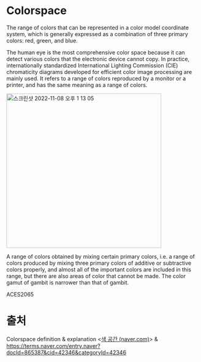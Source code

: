 # Colorspace

The range of colors that can be represented in a color model coordinate system, which is generally expressed as a combination of three primary colors: red, green, and blue.

The human eye is the most comprehensive color space because it can detect various colors that the electronic device cannot copy. In practice, internationally standardized International Lighting Commission (CIE) chromaticity diagrams developed for efficient color image processing are mainly used. It refers to a range of colors reproduced by a monitor or a printer, and has the same meaning as a range of colors.

<img width="404" alt="스크린샷 2022-11-08 오후 1 13 05" src="https://user-images.githubusercontent.com/114202118/200473550-696876cb-57af-4b3c-920c-635a101f1e78.png">

A range of colors obtained by mixing certain primary colors, i.e. a range of colors produced by mixing three primary colors of additive or subtractive colors properly, and almost all of the important colors are included in this range, but there are also areas of color that cannot be made. The color gamut of gambit is narrower than that of gambit.

ACES2065


# 출처

Colorspace definition & explanation <[색 공간 (naver.com)](https://terms.naver.com/entry.naver?docId=865387&cid=42346&categoryId=42346)> & <https://terms.naver.com/entry.naver?docId=865387&cid=42346&categoryId=42346>


